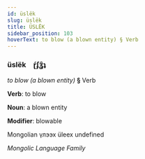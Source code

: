 ```yaml
---
id: üslëk
slug: üslëk
title: ÜSLËK
sidebar_position: 103
hoverText: to blow (a blown entity) § Verb
---
```


### üslëk&emsp;<span kind="abugida">ɽ́ʄʓ̑ʇ</span>

*to blow (a blown entity)* **§** Verb

**Verb**: to blow

**Noun**: a blown entity

**Modifier**: blowable

Mongolian үлээх üleex undefined

*Mongolic Language Family*